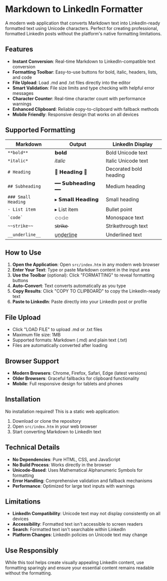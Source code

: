 # Markdown to LinkedIn Formatter

A modern web application that converts Markdown text into LinkedIn-ready formatted text using Unicode characters. Perfect for creating professional, formatted LinkedIn posts without the platform's native formatting limitations.

## Features

- **Instant Conversion**: Real-time Markdown to LinkedIn-compatible text conversion
- **Formatting Toolbar**: Easy-to-use buttons for bold, italic, headers, lists, and code
- **File Upload**: Load .md and .txt files directly into the editor
- **Smart Validation**: File size limits and type checking with helpful error messages
- **Character Counter**: Real-time character count with performance warnings
- **Enhanced Clipboard**: Reliable copy-to-clipboard with fallback methods
- **Mobile Friendly**: Responsive design that works on all devices

## Supported Formatting

| Markdown | Output | LinkedIn Display |
|----------|--------|------------------|
| `**bold**` | 𝗯𝗼𝗹𝗱 | Bold Unicode text |
| `*italic*` | 𝑖𝑡𝑎𝑙𝑖𝑐 | Italic Unicode text |
| `# Heading` | 🔹 𝗛𝗲𝗮𝗱𝗶𝗻𝗴 🔹 | Decorated bold heading |
| `## Subheading` | ━━ 𝗦𝘂𝗯𝗵𝗲𝗮𝗱𝗶𝗻𝗴 ━━ | Medium heading |
| `### Small Heading` | ▸ 𝗦𝗺𝗮𝗹𝗹 𝗛𝗲𝗮𝗱𝗶𝗻𝗴 | Small heading |
| `- List item` | ▸ List item | Bullet point |
| `` `code` `` | 𝚌𝚘𝚍𝚎 | Monospace text |
| `~~strike~~` | s̵t̵r̵i̵k̵e̵ | Strikethrough text |
| `__underline__` | u̲n̲d̲e̲r̲l̲i̲n̲e̲ | Underlined text |

## How to Use

1. **Open the Application**: Open `src/index.htm` in any modern web browser
2. **Enter Your Text**: Type or paste Markdown content in the input area
3. **Use the Toolbar** (optional): Click "FORMATTING" to reveal formatting buttons
4. **Auto-Convert**: Text converts automatically as you type
5. **Copy Results**: Click "COPY TO CLIPBOARD" to copy the LinkedIn-ready text
6. **Paste to LinkedIn**: Paste directly into your LinkedIn post or profile

## File Upload

- Click "LOAD FILE" to upload .md or .txt files
- Maximum file size: 1MB
- Supported formats: Markdown (.md) and plain text (.txt)
- Files are automatically converted after loading

## Browser Support

- **Modern Browsers**: Chrome, Firefox, Safari, Edge (latest versions)
- **Older Browsers**: Graceful fallbacks for clipboard functionality
- **Mobile**: Full responsive design for tablets and phones

## Installation

No installation required! This is a static web application:

1. Download or clone the repository
2. Open `src/index.htm` in your web browser
3. Start converting Markdown to LinkedIn text

## Technical Details

- **No Dependencies**: Pure HTML, CSS, and JavaScript
- **No Build Process**: Works directly in the browser
- **Unicode-Based**: Uses Mathematical Alphanumeric Symbols for formatting
- **Error Handling**: Comprehensive validation and fallback mechanisms
- **Performance**: Optimized for large text inputs with warnings

## Limitations

- **LinkedIn Compatibility**: Unicode text may not display consistently on all devices
- **Accessibility**: Formatted text isn't accessible to screen readers
- **Search**: Formatted text isn't searchable within LinkedIn
- **Platform Changes**: LinkedIn policies on Unicode text may change

## Use Responsibly

While this tool helps create visually appealing LinkedIn content, use formatting sparingly and ensure your essential content remains readable without the formatting.